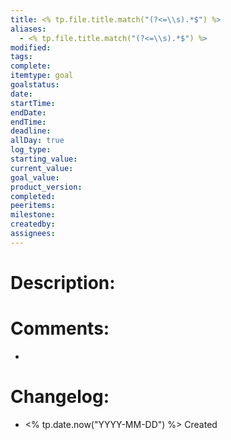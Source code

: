 ```yaml
---
title: <% tp.file.title.match("(?<=\\s).*$") %>
aliases:
  - <% tp.file.title.match("(?<=\\s).*$") %>
modified: 
tags: 
complete: 
itemtype: goal
goalstatus: 
date: 
startTime: 
endDate: 
endTime: 
deadline: 
allDay: true
log_type: 
starting_value: 
current_value: 
goal_value: 
product_version: 
completed: 
peeritems: 
milestone: 
createdby: 
assignees:
---
```


# Description:

# Comments:
- 
# Changelog:
- <% tp.date.now("YYYY-MM-DD") %> Created